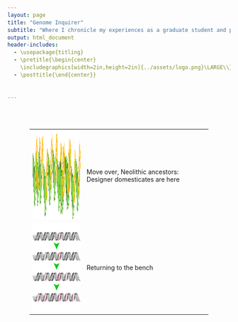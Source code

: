 ```yaml
---
layout: page
title: "Genome Inquirer"
subtitle: "Where I chronicle my experiences as a graduate student and practice my science communication skills"
output: html_document
header-includes:
  - \usepackage{titling}
  - \pretitle{\begin{center}
    \includegraphics[width=2in,height=2in]{../assets/logo.png}\LARGE\\}
  - \posttitle{\end{center}}


---
```



<table style="padding:50px" border=0>
  <tr>
    <td> 
         <img src="../assets/denovo.png"  alt="1" width = 200px height = 200px
         object-fit:scale-down></td>
      
 <td>Move over, Neolithic ancestors: Designer domesticates are here</td>
  </tr>
  <tr>
    <td> 
         <img src="../assets/ratchet.png"  alt="2" width = 200px height = 200px
         object-fit:scale-down></td>
      
 <td>Returning to the bench</td>
  </tr>
</table>